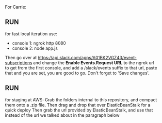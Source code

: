 
For Carrie:

## RUN 
for fast local iteration use:
- console 1: ngrok http 8080
- console 2: node app.js

Then go over at https://api.slack.com/apps/A01BK2VGZ43/event-subscriptions
and change the **Enable Events**.**Request URL** to the ngrok url to get from the first console, and add a /slack/events suffix to that url, paste that and you are set, you are good to go. Don't forget to 'Save changes'.

## RUN
for staging at AWS:
Grab the folders internal to this repository, and compact them onto a .zip file. Then drag and drop that over ElasticBeanStalk for a quick deploy
Then grab the url provided by ElasticBeanStalk, and use that instead of the url we talked about in the paragraph below


